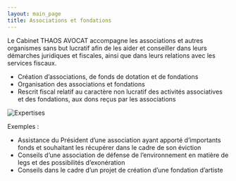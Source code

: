 ```yaml
---
layout: main_page
title: Associations et fondations
---
```

<div class="row text-justify">
    <div class="col-md-3"></div>
    <div class="col-md-6 p-4">
        <p>Le Cabinet THAOS AVOCAT accompagne les associations et autres organismes sans but lucratif afin de les aider et conseiller dans leurs démarches juridiques et fiscales, ainsi que dans leurs relations avec les services fiscaux.</p>
        <ul>
            <li>Création d’associations, de fonds de dotation et de fondations</li>
            <li>Organisation des associations et fondations</li>
            <li>Rescrit fiscal relatif au caractère non lucratif des activités associatives et des fondations, aux dons reçus par les associations</li>
        </ul>
    </div>
    <div class="col-md-3"></div>
</div>
<div class="row">
    <div class="col-md-3"></div>
    <div class="col-md-6 p-0">
        <img src="{{ site.baseurl }}/images/expertises/sigmund-q6E_ItuUSec-unsplash.jpg" alt="Expertises" class="content-picture">
    </div>
    <div class="col-md-3"></div>
</div>
<div class="row text-justify dark">
    <div class="col-md-3"></div>
    <div class="col-md-6 p-4">
        <p>Exemples :</p>
        <ul>
            <li>Assistance du Président d’une association ayant apporté d’importants fonds et souhaitant les récupérer dans le cadre de son éviction</li>
            <li>Conseils d’une association de défense de l’environnement en matière de legs et des possibilités d’exonération</li>
            <li>Conseils dans le cadre d’un projet de création d’une fondation d’artiste</li>
        </ul>
    </div>
    <div class="col-md-3"></div>
</div>